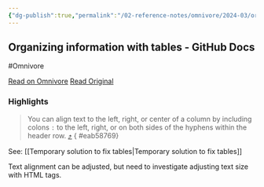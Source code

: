 ```yaml
---
{"dg-publish":true,"permalink":"/02-reference-notes/omnivore/2024-03/organizing-information-with-tables-git-hub-docs/","title":"Organizing information with tables - GitHub Docs\n","metatags":{"description":"You can build tables to organize information in comments, issues, pull requests, and wikis.","og:image":"https://i.imgur.com/LmCg5HX.png"},"tags":["MMW-Style"]}
---
```



## Organizing information with tables - GitHub Docs
#Omnivore

[Read on Omnivore](https://omnivore.app/me/https-docs-github-com-en-get-started-writing-on-github-working-w-18e4588872d)
[Read Original](https://docs.github.com/en/get-started/writing-on-github/working-with-advanced-formatting/organizing-information-with-tables)

### Highlights

> You can align text to the left, right, or center of a column by including colons `:` to the left, right, or on both sides of the hyphens within the header row. [⤴️](https://omnivore.app/me/https-docs-github-com-en-get-started-writing-on-github-working-w-18e4588872d#eab58769-4e6a-4712-b11d-b827c58fd3d5) 
{ #eab58769}


See: [[Temporary solution to fix tables\|Temporary solution to fix tables]]

Text alignment can be adjusted, but need to investigate adjusting text size with HTML tags.

